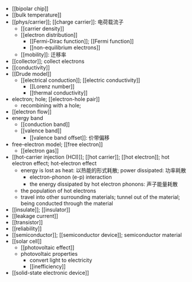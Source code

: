 - [[bipolar chip]]
- [[bulk temperature]]
- [[phys/carrier]]; [[charge carrier]]: 电荷载流子
    - [[carrier density]]
    - [[electron distribution]]
        - [[Fermi-Dirac function]]; [[Fermi function]]
        - [[non-equilibrium electrons]]
    - [[mobility]]: 迁移率
- [[collector]]; collect electrons
- [[conductivity]]
- [[Drude model]]
    - [[electrical conduction]]; [[electric conductivity]]
        - [[Lorenz number]]
        - [[thermal conductivity]]
- electron; hole; [[electron-hole pair]]
    - recombining with a hole;
- [[electron flow]]
- energy band
    - [[conduction band]]
    - [[valence band]]
        - [[valence band offset]]: 价带偏移 
- free-electron model; [[free electron]]
    - [[electron gas]]
- [[hot-carrier injection (HCI)]]; [[hot carrier]]; [[hot electron]]; hot electron effect; hot-electron effect
    - energy is lost as heat: 以热能的形式耗散; power dissipated: 功率耗散
        - electron-phonon (e-p) interaction
        - the energy dissipated by hot electron phonons: 声子能量耗散
    - the population of hot electrons
    - travel into other surrounding materials; tunnel out of the material; being conducted through the material
- [[insulate]]; [[insulator]]
- [[leakage current]]
- [[transistor]]
- [[reliability]]
- [[semiconductor]]; [[semiconductor device]]; semiconductor material
- [[solar cell]]
    - [[photovoltaic effect]]
    - photovoltaic properties
        - convert light to electricity
        - [[inefficiency]]
- [[solid-state electronic device]]
